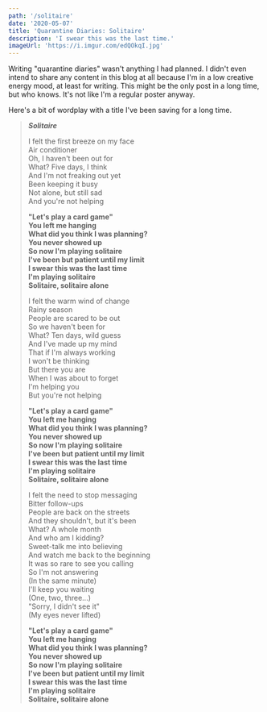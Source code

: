```yaml
---
path: '/solitaire'
date: '2020-05-07'
title: 'Quarantine Diaries: Solitaire'
description: 'I swear this was the last time.'
imageUrl: 'https://i.imgur.com/edQOkqI.jpg'
---
```


Writing "quarantine diaries" wasn't anything I had planned. I didn't even intend to share any content in this blog at all because I'm in a low creative energy mood, at least for writing. This might be the only post in a long time, but who knows. It's not like I'm a regular poster anyway.

Here's a bit of wordplay with a title I've been saving for a long time.

> **_Solitaire_**
>
> I felt the first breeze on my face \
> Air conditioner \
> Oh, I haven't been out for \
> What? Five days, I think \
> And I'm not freaking out yet \
> Been keeping it busy \
> Not alone, but still sad \
> And you're not helping
>
> **"Let's play a card game" \
> You left me hanging \
> What did you think I was planning? \
> You never showed up \
> So now I'm playing solitaire \
> I've been but patient until my limit \
> I swear this was the last time \
> I'm playing solitaire \
> Solitaire, solitaire alone**
>
> I felt the warm wind of change \
> Rainy season \
> People are scared to be out \
> So we haven't been for \
> What? Ten days, wild guess \
> And I've made up my mind \
> That if I'm always working \
> I won't be thinking \
> But there you are \
> When I was about to forget \
> I'm helping you \
> But you're not helping
>
> **"Let's play a card game" \
> You left me hanging \
> What did you think I was planning? \
> You never showed up \
> So now I'm playing solitaire \
> I've been but patient until my limit \
> I swear this was the last time \
> I'm playing solitaire \
> Solitaire, solitaire alone**
>
> I felt the need to stop messaging \
> Bitter follow-ups \
> People are back on the streets \
> And they shouldn't, but it's been \
> What? A whole month \
> And who am I kidding? \
> Sweet-talk me into believing \
> And watch me back to the beginning \
> It was so rare to see you calling \
> So I'm not answering \
> (In the same minute) \
> I'll keep you waiting \
> (One, two, three...) \
> "Sorry, I didn't see it" \
> (My eyes never lifted)
>
> **"Let's play a card game" \
> You left me hanging \
> What did you think I was planning? \
> You never showed up \
> So now I'm playing solitaire \
> I've been but patient until my limit \
> I swear this was the last time \
> I'm playing solitaire \
> Solitaire, solitaire alone**
